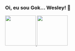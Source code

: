 ### Oi, eu sou Gok... Wesley! 👋

<div>
  <a href="https://github.com/wesleygessner"/>
  <img height="100em" src="https://github-readme-stats.vercel.app/api?username=wesleygessner&show_icons=true&theme=dark"/>
  <img height="100em" src="https://github-readme-stats.vercel.app/api/top-langs/?username=wesleygessner&layout=compact&langs_count=5&theme=dark"/>
</div>                        
   
##
